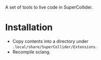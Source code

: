 A set of tools to live code in SuperCollider.

# Installation

- Copy contents into a directory under `.local/share/SuperCollider/Extensions`.
- Recompile sclang.
